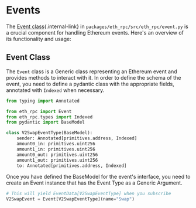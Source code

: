 # Events

The [Event class](/api/event/){.internal-link} in `packages/eth_rpc/src/eth_rpc/event.py` is a crucial component for handling Ethereum events. Here's an overview of its functionality and usage:

## Event Class

The `Event` class is a Generic class representing an Ethereum event and provides methods to interact with it.  In order to define the schema of the event, you need to define a pydantic class with the appropriate fields, annotated with `Indexed` when necessary.

```python
from typing import Annotated

from eth_rpc import Event
from eth_rpc.types import Indexed
from pydantic import BaseModel

class V2SwapEventType(BaseModel):
    sender: Annotated[primitives.address, Indexed]
    amount0_in: primitives.uint256
    amount1_in: primitives.uint256
    amount0_out: primitives.uint256
    amount1_out: primitives.uint256
    to: Annotated[primitives.address, Indexed]
```

Once you have defined the BaseModel for the event's interface, you need to create an Event instance that has the Event Type as a Generic Argument.


```python
# This will yield EventData[V2SwapEventType] when you subscribe
V2SwapEvent = Event[V2SwapEventType](name="Swap")
```
